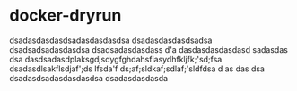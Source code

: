 ﻿# docker-dryrun
dsadasdasdasdsadasdasdasdsa
dsadasdasdasdsadsa
dsadsadsadasdasdsa
dsadsadasdasdass
d'a
dasdasdasdasdasd
sadasdas
dsa
dasdsadasdplaksgdjsdygfghdahsfiasydhfkljfk;'sd;fsa
dsadasdlsakflsdjaf';ds
lfsda'f
ds;af;sldkaf;sdlaf;'sldfdsa
d
as
das
dsa
dsadasdsadasdasdasdsa
dsadasdasdasda
